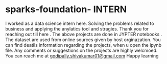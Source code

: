 # sparks-foundation- INTERN
I worked as a data science intern here. 
Solving the problems related to business and applying the anylatics tool and stragies.
Thank you for reaching out till here . 
The above projects are done in JYPTER notebooks .
The dataset are used from online sources given by host orginazation.
You can find deatils information regarding the projects, when u open the ipynb file.
Any comments or suggestions on the projects are highly welcmoed.
You can reach me at godipally.shivakumar01@gmail.com
Happy learning 

